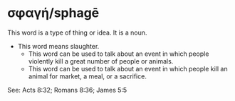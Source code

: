# σφαγή/sphagē
This word is a type of thing or idea. It is a noun.
* This word means slaughter.
    * This word can be used to talk about an event in which people violently kill a great number of people or animals.
    * This word can be used to talk about an event in which people kill an animal for market, a meal, or a sacrifice.

See: Acts 8:32; Romans 8:36; James 5:5
